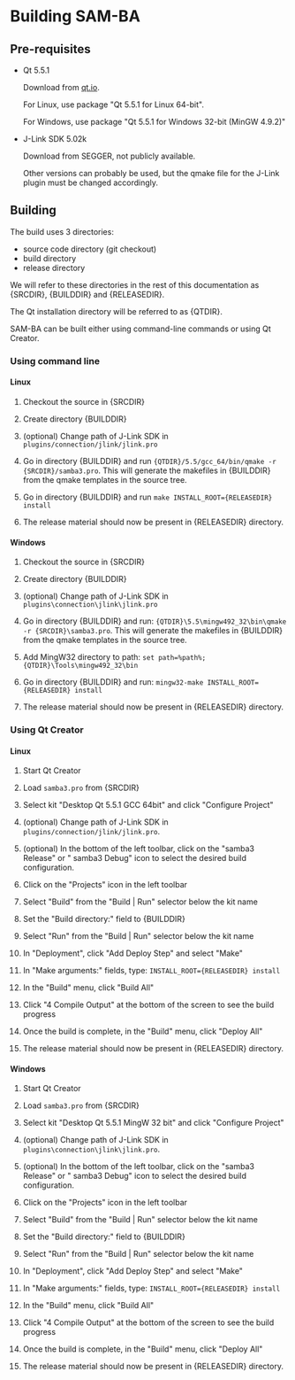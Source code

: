 # Building SAM-BA


## Pre-requisites

- Qt 5.5.1

  Download from [qt.io](http://www.qt.io/download-open-source/#section-3).

  For Linux, use package "Qt 5.5.1 for Linux 64-bit".

  For Windows, use package "Qt 5.5.1 for Windows 32-bit (MinGW 4.9.2)"

- J-Link SDK 5.02k

  Download from SEGGER, not publicly available.

  Other versions can probably be used, but the qmake file for the J-Link plugin
must be changed accordingly.


## Building

The build uses 3 directories:

- source code directory (git checkout)
- build directory
- release directory

We will refer to these directories in the rest of this documentation as
{SRCDIR}, {BUILDDIR} and {RELEASEDIR}.

The Qt installation directory will be referred to as {QTDIR}.

SAM-BA can be built either using command-line commands or using Qt Creator.

### Using command line

#### Linux

1. Checkout the source in {SRCDIR}

2. Create directory {BUILDDIR}

3. (optional) Change path of J-Link SDK in
```plugins/connection/jlink/jlink.pro```

4. Go in directory {BUILDDIR} and run
```{QTDIR}/5.5/gcc_64/bin/qmake -r {SRCDIR}/samba3.pro```.  This will generate
the makefiles in {BUILDDIR} from the qmake templates in the source tree.

5. Go in directory {BUILDDIR} and run
```make INSTALL_ROOT={RELEASEDIR} install```

6. The release material should now be present in {RELEASEDIR} directory.

#### Windows

1. Checkout the source in {SRCDIR}

2. Create directory {BUILDDIR}

3. (optional) Change path of J-Link SDK in
```plugins\connection\jlink\jlink.pro```

4. Go in directory {BUILDDIR} and run:
```{QTDIR}\5.5\mingw492_32\bin\qmake -r {SRCDIR}\samba3.pro```.  This will
generate the makefiles in {BUILDDIR} from the qmake templates in the source
tree.

5. Add MingW32 directory to path:
```set path=%path%;{QTDIR}\Tools\mingw492_32\bin```

6. Go in directory {BUILDDIR} and run:
```mingw32-make INSTALL_ROOT={RELEASEDIR} install```

7. The release material should now be present in {RELEASEDIR} directory.


### Using Qt Creator

#### Linux

1. Start Qt Creator

2. Load ```samba3.pro``` from {SRCDIR}

3. Select kit "Desktop Qt 5.5.1 GCC 64bit" and click "Configure Project"

4. (optional) Change path of J-Link SDK in
```plugins/connection/jlink/jlink.pro```.

5. (optional) In the bottom of the left toolbar, click on the "samba3 Release"
or " samba3 Debug" icon to select the desired build configuration.

4. Click on the "Projects" icon in the left toolbar

5. Select "Build" from the "Build | Run" selector below the kit name

6. Set the "Build directory:" field to {BUILDDIR}

5. Select "Run" from the "Build | Run" selector below the kit name

6. In "Deployment", click "Add Deploy Step" and select "Make"

7. In "Make arguments:" fields, type:
```INSTALL_ROOT={RELEASEDIR} install```
  
8. In the "Build" menu, click "Build All"

10. Click "4 Compile Output" at the bottom of the screen to see the build
progress

11. Once the build is complete, in the "Build" menu, click "Deploy All"

12. The release material should now be present in {RELEASEDIR} directory.

#### Windows

1. Start Qt Creator

2. Load ```samba3.pro``` from {SRCDIR}

3. Select kit "Desktop Qt 5.5.1 MingW 32 bit" and click "Configure Project"

4. (optional) Change path of J-Link SDK in
```plugins\connection\jlink\jlink.pro```.

5. (optional) In the bottom of the left toolbar, click on the "samba3 Release"
or " samba3 Debug" icon to select the desired build configuration.

4. Click on the "Projects" icon in the left toolbar

5. Select "Build" from the "Build | Run" selector below the kit name

6. Set the "Build directory:" field to {BUILDDIR}

5. Select "Run" from the "Build | Run" selector below the kit name

6. In "Deployment", click "Add Deploy Step" and select "Make"

7. In "Make arguments:" fields, type:
```INSTALL_ROOT={RELEASEDIR} install```

8. In the "Build" menu, click "Build All"

10. Click "4 Compile Output" at the bottom of the screen to see the build
progress

11. Once the build is complete, in the "Build" menu, click "Deploy All"

12. The release material should now be present in {RELEASEDIR} directory.


